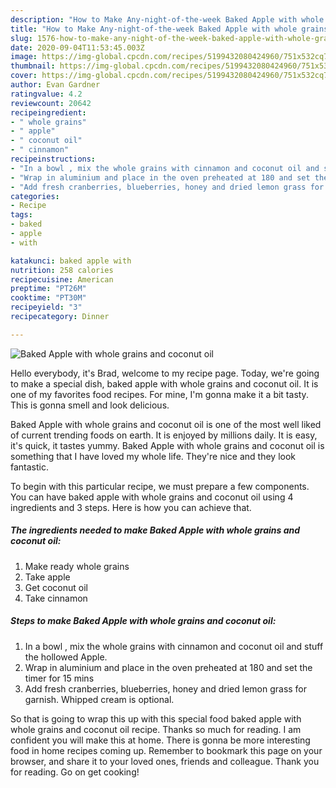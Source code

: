 ```yaml
---
description: "How to Make Any-night-of-the-week Baked Apple with whole grains and coconut oil"
title: "How to Make Any-night-of-the-week Baked Apple with whole grains and coconut oil"
slug: 1576-how-to-make-any-night-of-the-week-baked-apple-with-whole-grains-and-coconut-oil
date: 2020-09-04T11:53:45.003Z
image: https://img-global.cpcdn.com/recipes/5199432080424960/751x532cq70/baked-apple-with-whole-grains-and-coconut-oil-recipe-main-photo.jpg
thumbnail: https://img-global.cpcdn.com/recipes/5199432080424960/751x532cq70/baked-apple-with-whole-grains-and-coconut-oil-recipe-main-photo.jpg
cover: https://img-global.cpcdn.com/recipes/5199432080424960/751x532cq70/baked-apple-with-whole-grains-and-coconut-oil-recipe-main-photo.jpg
author: Evan Gardner
ratingvalue: 4.2
reviewcount: 20642
recipeingredient:
- " whole grains"
- " apple"
- " coconut oil"
- " cinnamon"
recipeinstructions:
- "In a bowl , mix the whole grains with cinnamon and coconut oil and stuff the hollowed Apple."
- "Wrap in aluminium and place in the oven preheated at 180 and set the timer for 15 mins"
- "Add fresh cranberries, blueberries, honey and dried lemon grass for garnish. Whipped cream is optional."
categories:
- Recipe
tags:
- baked
- apple
- with

katakunci: baked apple with 
nutrition: 258 calories
recipecuisine: American
preptime: "PT26M"
cooktime: "PT30M"
recipeyield: "3"
recipecategory: Dinner

---
```



![Baked Apple with whole grains and coconut oil](https://img-global.cpcdn.com/recipes/5199432080424960/751x532cq70/baked-apple-with-whole-grains-and-coconut-oil-recipe-main-photo.jpg)

Hello everybody, it's Brad, welcome to my recipe page. Today, we're going to make a special dish, baked apple with whole grains and coconut oil. It is one of my favorites food recipes. For mine, I'm gonna make it a bit tasty. This is gonna smell and look delicious.

Baked Apple with whole grains and coconut oil is one of the most well liked of current trending foods on earth. It is enjoyed by millions daily. It is easy, it's quick, it tastes yummy. Baked Apple with whole grains and coconut oil is something that I have loved my whole life. They're nice and they look fantastic.




To begin with this particular recipe, we must prepare a few components. You can have baked apple with whole grains and coconut oil using 4 ingredients and 3 steps. Here is how you can achieve that.

<!--inarticleads1-->

##### The ingredients needed to make Baked Apple with whole grains and coconut oil:

1. Make ready  whole grains
1. Take  apple
1. Get  coconut oil
1. Take  cinnamon




<!--inarticleads2-->

##### Steps to make Baked Apple with whole grains and coconut oil:

1. In a bowl , mix the whole grains with cinnamon and coconut oil and stuff the hollowed Apple.
1. Wrap in aluminium and place in the oven preheated at 180 and set the timer for 15 mins
1. Add fresh cranberries, blueberries, honey and dried lemon grass for garnish. Whipped cream is optional.




So that is going to wrap this up with this special food baked apple with whole grains and coconut oil recipe. Thanks so much for reading. I am confident you will make this at home. There is gonna be more interesting food in home recipes coming up. Remember to bookmark this page on your browser, and share it to your loved ones, friends and colleague. Thank you for reading. Go on get cooking!
